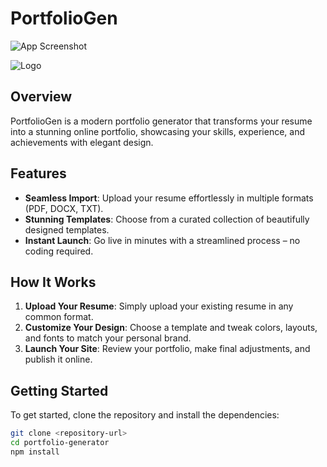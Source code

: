 # PortfolioGen

![App Screenshot](https://i.ibb.co/848KtM8Z/image.png)

![Logo](https://dev-to-uploads.s3.amazonaws.com/uploads/articles/th5xamgrr6se0x5ro4g6.png)

## Overview
PortfolioGen is a modern portfolio generator that transforms your resume into a stunning online portfolio, showcasing your skills, experience, and achievements with elegant design.

## Features
- **Seamless Import**: Upload your resume effortlessly in multiple formats (PDF, DOCX, TXT).
- **Stunning Templates**: Choose from a curated collection of beautifully designed templates.
- **Instant Launch**: Go live in minutes with a streamlined process – no coding required.

## How It Works
1. **Upload Your Resume**: Simply upload your existing resume in any common format.
2. **Customize Your Design**: Choose a template and tweak colors, layouts, and fonts to match your personal brand.
3. **Launch Your Site**: Review your portfolio, make final adjustments, and publish it online.

## Getting Started
To get started, clone the repository and install the dependencies:

```bash
git clone <repository-url>
cd portfolio-generator
npm install
